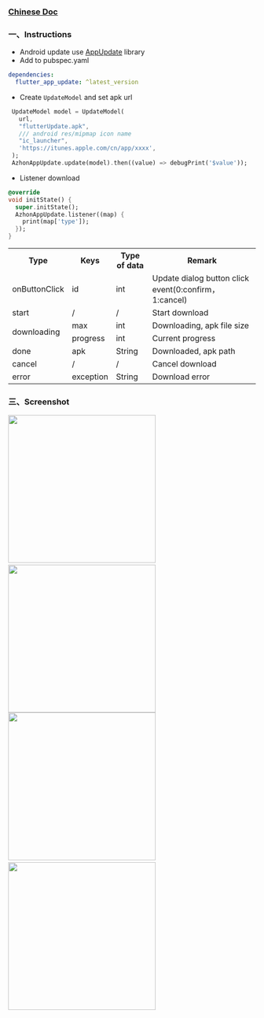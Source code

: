 ### [Chinese Doc](https://github.com/azhon/flutter_app_update/blob/main/README-CN.md)

### 一、Instructions
- Android update use [AppUpdate](https://github.com/azhon/AppUpdate) library
- Add to pubspec.yaml
```yaml
dependencies:
  flutter_app_update: ^latest_version
```

- Create `UpdateModel` and set apk url

```dart
 UpdateModel model = UpdateModel(
   url,
   "flutterUpdate.apk",
   /// android res/mipmap icon name
   "ic_launcher",
   'https://itunes.apple.com/cn/app/xxxx',
 );
 AzhonAppUpdate.update(model).then((value) => debugPrint('$value'));
```
- Listener download

```dart
@override
void initState() {
  super.initState();
  AzhonAppUpdate.listener((map) {
    print(map['type']);
  });
}
```

<table>
	<tr>
	    <th>Type</th>
	    <th>Keys</th>
	    <th>Type of data</th>
	    <th>Remark</th>
	</tr >
	<tr>
	    <td>onButtonClick</td>
	    <td>id</td>
	    <td>int</td>
	    <td>Update dialog button click event(0:confirm，1:cancel)</td>
	</tr>
	<tr>
	    <td>start</td>
	    <td>/</td>
	    <td>/</td>
	    <td>Start download</td>
	</tr>
	<tr>
	    <td rowspan="2">downloading</td>
	    <td>max</td>
	    <td>int</td>
	    <td>Downloading, apk file size </td>
	</tr>
	<tr>
	    <td>progress</td>
	    <td>int</td>
	    <td>Current progress</td>
	</tr>
	<tr>
	    <td>done</td>
	    <td>apk</td>
	    <td>String</td>
	    <td>Downloaded, apk path</td>
	</tr>
	<tr>
	    <td>cancel</td>
	    <td>/</td>
	    <td>/</td>
	    <td>Cancel download</td>
	</tr>
	<tr>
	    <td>error</td>
	    <td>exception</td>
	    <td>String</td>
	    <td>Download error</td>
	</tr>
</table>


### 三、Screenshot

<img src="https://raw.githubusercontent.com/azhon/FlutterAppUpdate/main/example/img/img1.png" width="300">　<img src="https://raw.githubusercontent.com/azhon/FlutterAppUpdate/main/example/img/img2.png" width="300">
<img src="https://raw.githubusercontent.com/azhon/FlutterAppUpdate/main/example/img/img3.png" width="300">　<img src="https://raw.githubusercontent.com/azhon/FlutterAppUpdate/main/example/img/img4.png" width="300">
